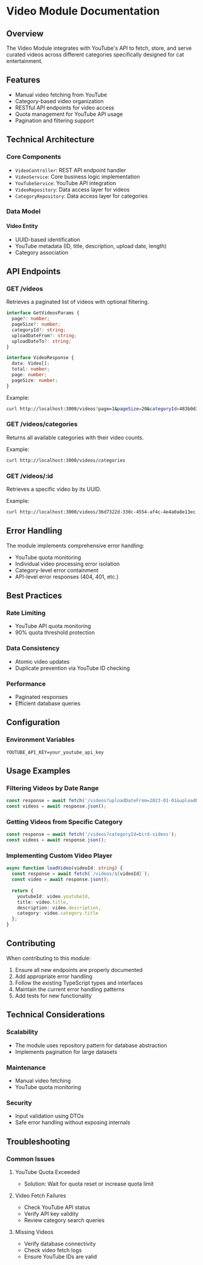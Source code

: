 # Video Module Documentation

## Overview

The Video Module integrates with YouTube's API to fetch, store, and serve curated videos across different categories specifically designed for cat entertainment.

## Features

- Manual video fetching from YouTube
- Category-based video organization
- RESTful API endpoints for video access
- Quota management for YouTube API usage
- Pagination and filtering support

## Technical Architecture

### Core Components

- `VideoController`: REST API endpoint handler
- `VideoService`: Core business logic implementation
- `YouTubeService`: YouTube API integration
- `VideoRepository`: Data access layer for videos
- `CategoryRepository`: Data access layer for categories

### Data Model

#### Video Entity

- UUID-based identification
- YouTube metadata (ID, title, description, upload date, length)
- Category association

## API Endpoints

### GET /videos

Retrieves a paginated list of videos with optional filtering.

```typescript
interface GetVideosParams {
  page?: number;
  pageSize?: number;
  categoryId?: string;
  uploadDateFrom?: string;
  uploadDateTo?: string;
}

interface VideoResponse {
  data: Video[];
  total: number;
  page: number;
  pageSize: number;
}
```

Example:

```bash
curl http://localhost:3000/videos?page=1&pageSize=20&categoryId=483b0d37-9adf-4e24-ad77-717f15cd9884
```

### GET /videos/categories

Returns all available categories with their video counts.

Example:

```bash
curl http://localhost:3000/videos/categories
```

### GET /videos/:id

Retrieves a specific video by its UUID.

Example:

```bash
curl http://localhost:3000/videos/36d7322d-330c-4554-af4c-4e4a0a8e13ec
```

## Error Handling

The module implements comprehensive error handling:

- YouTube quota monitoring
- Individual video processing error isolation
- Category-level error containment
- API-level error responses (404, 401, etc.)

## Best Practices

### Rate Limiting

- YouTube API quota monitoring
- 90% quota threshold protection

### Data Consistency

- Atomic video updates
- Duplicate prevention via YouTube ID checking

### Performance

- Paginated responses
- Efficient database queries

## Configuration

### Environment Variables

```env
YOUTUBE_API_KEY=your_youtube_api_key
```

## Usage Examples

### Filtering Videos by Date Range

```typescript
const response = await fetch('/videos?uploadDateFrom=2023-01-01&uploadDateTo=2023-12-31');
const videos = await response.json();
```

### Getting Videos from Specific Category

```typescript
const response = await fetch('/videos?categoryId=bird-videos');
const videos = await response.json();
```

### Implementing Custom Video Player

```typescript
async function loadVideo(videoId: string) {
  const response = await fetch(`/videos/${videoId}`);
  const video = await response.json();
  
  return {
    youtubeId: video.youtubeId,
    title: video.title,
    description: video.description,
    category: video.category.title
  };
}
```

## Contributing

When contributing to this module:

1. Ensure all new endpoints are properly documented
2. Add appropriate error handling
3. Follow the existing TypeScript types and interfaces
4. Maintain the current error handling patterns
5. Add tests for new functionality

## Technical Considerations

### Scalability

- The module uses repository pattern for database abstraction
- Implements pagination for large datasets

### Maintenance

- Manual video fetching
- YouTube quota monitoring

### Security

- Input validation using DTOs
- Safe error handling without exposing internals

## Troubleshooting

### Common Issues

1. YouTube Quota Exceeded
   - Solution: Wait for quota reset or increase quota limit

2. Video Fetch Failures
   - Check YouTube API status
   - Verify API key validity
   - Review category search queries

3. Missing Videos
   - Verify database connectivity
   - Check video fetch logs
   - Ensure YouTube IDs are valid
